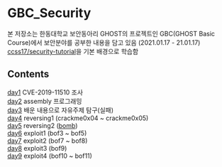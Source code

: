 # GBC_Security

본 저장소는 한동대학교 보안동아리 GHOST의 프로젝트인 GBC(GHOST Basic Course)에서 보안분야를 공부한 내용을 담고 있음 (2021.01.17 - 21.01.17)  
[ccss17/security-tutorial](https://github.com/ccss17/security-tutorial)을 기본 배경으로 학습함

## Contents
[day1](./day1/) CVE-2019-11510 조사  
[day2](./day2/) assembly 프로그래밍  
[day3](./day3/) 배운 내용으로 자유주제 탐구(실패)  
[day4](./day4/) reversing1 (crackme0x04 ~ crackme0x05)  
[day5](./day5/) reversing2 ([bomb](http://security.cs.rpi.edu/courses/binexp-spring2015/lectures/3/bombs.zip))  
[day6](./day6/) exploit1 (bof3 ~ bof5)  
[day7](./day7/) exploit2 (bof7 ~ bof8)  
[day8](./day8/) exploit3 (bof9)  
[day9](./day9/) exploit4 (bof10 ~ bof11)
